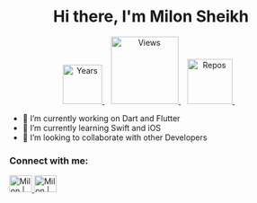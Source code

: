 
<h1 align="center"> Hi there, I'm Milon Sheikh</h1>

<p align="center">
	<a target="_blank" href="https://github.com/milonsheikh88">
	<img src="https://badges.pufler.dev/years/milonsheikh88?color=blue" alt="Years" width="70" />
	</a>&nbsp;&nbsp;
	<a target="_blank" href="https://github.com/milonsheikh88">
	<img src="https://badges.pufler.dev/years/milonsheikh88" alt="Views" width="120" />
	</a>&nbsp;&nbsp;
	<a target="_blank" href="https://github.com/milonsheikh88">
	<img src="https://badges.pufler.dev/repos/milonsheikh88?color=blue" alt="Repos" width="80" />
	</a>&nbsp;&nbsp;
</p>

- 🔭 I’m currently working on Dart and Flutter
- 🌱 I’m currently learning Swift and iOS
- 👯 I’m looking to collaborate with other Developers

### Connect with me:
<p align="left">
  
<a href="https://twitter.com/M_Sheikh007/" target="_blank">
<img alt="Milon | Twitter" src="https://cdn.jsdelivr.net/npm/simple-icons@v3/icons/twitter.svg"
width="40" height="30"/> 
</a> 
                      
<a href="https://www.linkedin.com/in/milon-sheikh-007/" target="_blank">
<img alt="Milon | Linkedin" src="https://cdn.jsdelivr.net/npm/simple-icons@v3/icons/linkedin.svg"
width="40" height="30"/> 
</a> 
</p>
